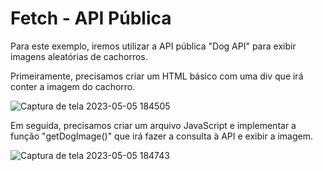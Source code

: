 # Fetch - API Pública

Para este exemplo, iremos utilizar a API pública "Dog API" para exibir imagens aleatórias de cachorros.

Primeiramente, precisamos criar um HTML básico com uma div que irá conter a imagem do cachorro.

![Captura de tela 2023-05-05 184505](https://user-images.githubusercontent.com/73026610/236573967-dac2d384-c49b-4f65-a4e4-34e6f874705a.png)

Em seguida, precisamos criar um arquivo JavaScript e implementar a função "getDogImage()" que irá fazer a consulta à API e exibir a imagem.

![Captura de tela 2023-05-05 184743](https://user-images.githubusercontent.com/73026610/236574186-d3a524cf-4844-4734-bf4a-e92e1a6bd89f.png)

